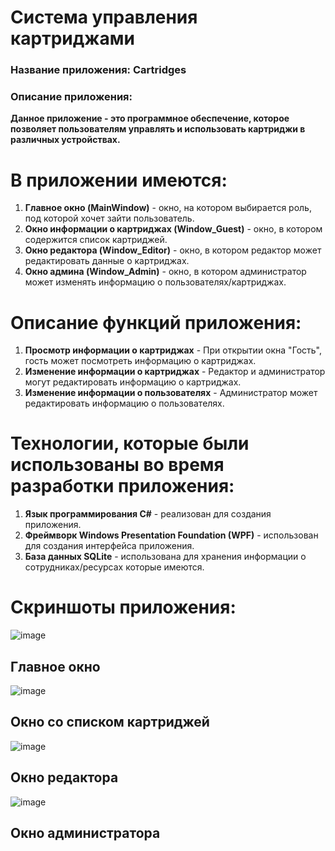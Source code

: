 # Система управления картриджами
### Название приложения: Cartridges
### Описание приложения:
**Данное приложение - это программное обеспечение, которое позволяет пользователям управлять и использовать картриджи в различных устройствах.**

# В приложении имеются:
1. **Главное окно (MainWindow)** - окно, на котором выбирается роль, под которой хочет зайти пользователь.
2. **Окно информации о картриджах (Window_Guest)** - окно, в котором содержится список картриджей. 
3. **Окно редактора (Window_Editor)** - окно, в котором редактор может редактировать данные о картриджах.
4. **Окно админа (Window_Admin)** - окно, в котором администратор может изменять информацию о пользователях/картриджах.

# Описание функций приложения:
1. **Просмотр информации о картриджах** - При открытии окна "Гость", гость может посмотреть информацию о картриджах.
2. **Изменение информации о картриджах** - Редактор и администратор могут редактировать информацию о картриджах.
3. **Изменение информации о пользователях** - Администратор может редактировать информацию о пользователях.

# Технологии, которые были использованы во время разработки приложения:
1. **Язык программирования C#** - реализован для создания приложения.
2. **Фреймворк Windows Presentation Foundation (WPF)** - использован для создания интерфейса приложения.
3. **База данных SQLite** - использована для хранения информации о сотрудниках/ресурсах которые имеются.

# Скриншоты приложения:

![image](https://github.com/barkinstas/Cartridges/assets/116494565/8fd3459a-1fd0-4078-85f1-3901da265628)
## Главное окно

![image](https://github.com/barkinstas/Cartridges/assets/116494565/c8fb280d-fe3e-4f78-a47f-00463460b394)
## Окно со списком картриджей 

![image](https://github.com/barkinstas/Cartridges/assets/116494565/531b8870-ff84-4b74-8518-c5036e2660ef)
## Окно редактора 

![image](https://github.com/barkinstas/Cartridges/assets/116494565/fca112b4-a841-4560-9f9e-48a2e75fc3fa)
## Окно администратора


